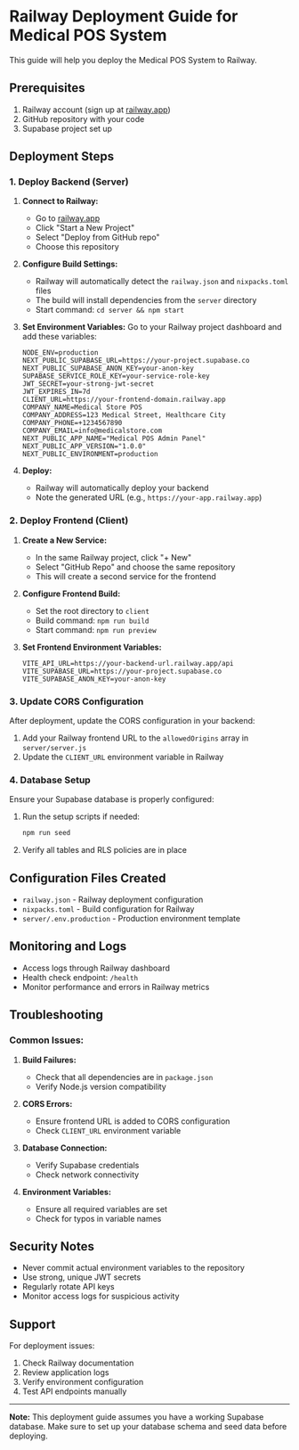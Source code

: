 # Railway Deployment Guide for Medical POS System

This guide will help you deploy the Medical POS System to Railway.

## Prerequisites

1. Railway account (sign up at [railway.app](https://railway.app))
2. GitHub repository with your code
3. Supabase project set up

## Deployment Steps

### 1. Deploy Backend (Server)

1. **Connect to Railway:**
   - Go to [railway.app](https://railway.app)
   - Click "Start a New Project"
   - Select "Deploy from GitHub repo"
   - Choose this repository

2. **Configure Build Settings:**
   - Railway will automatically detect the `railway.json` and `nixpacks.toml` files
   - The build will install dependencies from the `server` directory
   - Start command: `cd server && npm start`

3. **Set Environment Variables:**
   Go to your Railway project dashboard and add these variables:
   ```
   NODE_ENV=production
   NEXT_PUBLIC_SUPABASE_URL=https://your-project.supabase.co
   NEXT_PUBLIC_SUPABASE_ANON_KEY=your-anon-key
   SUPABASE_SERVICE_ROLE_KEY=your-service-role-key
   JWT_SECRET=your-strong-jwt-secret
   JWT_EXPIRES_IN=7d
   CLIENT_URL=https://your-frontend-domain.railway.app
   COMPANY_NAME=Medical Store POS
   COMPANY_ADDRESS=123 Medical Street, Healthcare City
   COMPANY_PHONE=+1234567890
   COMPANY_EMAIL=info@medicalstore.com
   NEXT_PUBLIC_APP_NAME="Medical POS Admin Panel"
   NEXT_PUBLIC_APP_VERSION="1.0.0"
   NEXT_PUBLIC_ENVIRONMENT=production
   ```

4. **Deploy:**
   - Railway will automatically deploy your backend
   - Note the generated URL (e.g., `https://your-app.railway.app`)

### 2. Deploy Frontend (Client)

1. **Create a New Service:**
   - In the same Railway project, click "+ New"
   - Select "GitHub Repo" and choose the same repository
   - This will create a second service for the frontend

2. **Configure Frontend Build:**
   - Set the root directory to `client`
   - Build command: `npm run build`
   - Start command: `npm run preview`

3. **Set Frontend Environment Variables:**
   ```
   VITE_API_URL=https://your-backend-url.railway.app/api
   VITE_SUPABASE_URL=https://your-project.supabase.co
   VITE_SUPABASE_ANON_KEY=your-anon-key
   ```

### 3. Update CORS Configuration

After deployment, update the CORS configuration in your backend:

1. Add your Railway frontend URL to the `allowedOrigins` array in `server/server.js`
2. Update the `CLIENT_URL` environment variable in Railway

### 4. Database Setup

Ensure your Supabase database is properly configured:

1. Run the setup scripts if needed:
   ```bash
   npm run seed
   ```

2. Verify all tables and RLS policies are in place

## Configuration Files Created

- `railway.json` - Railway deployment configuration
- `nixpacks.toml` - Build configuration for Railway
- `server/.env.production` - Production environment template

## Monitoring and Logs

- Access logs through Railway dashboard
- Health check endpoint: `/health`
- Monitor performance and errors in Railway metrics

## Troubleshooting

### Common Issues:

1. **Build Failures:**
   - Check that all dependencies are in `package.json`
   - Verify Node.js version compatibility

2. **CORS Errors:**
   - Ensure frontend URL is added to CORS configuration
   - Check `CLIENT_URL` environment variable

3. **Database Connection:**
   - Verify Supabase credentials
   - Check network connectivity

4. **Environment Variables:**
   - Ensure all required variables are set
   - Check for typos in variable names

## Security Notes

- Never commit actual environment variables to the repository
- Use strong, unique JWT secrets
- Regularly rotate API keys
- Monitor access logs for suspicious activity

## Support

For deployment issues:
1. Check Railway documentation
2. Review application logs
3. Verify environment configuration
4. Test API endpoints manually

---

**Note:** This deployment guide assumes you have a working Supabase database. Make sure to set up your database schema and seed data before deploying.